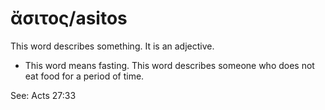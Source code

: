 # ἄσιτος/asitos
This word describes something. It is an adjective.

* This word means fasting. This word describes someone who does not eat food for a period of time.

See: Acts 27:33
